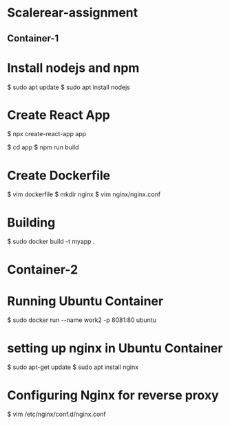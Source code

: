 # Scalerear-assignment
## Container-1

# Install nodejs and npm
$ sudo apt update
$ sudo apt install nodejs

# Create React App
$ npx create-react-app app

$ cd app
$ npm run build

# Create Dockerfile
$ vim dockerfile
$ mkdir nginx
$ vim nginx/nginx.conf

# Building 
$ sudo docker build -t myapp .

# Container-2

# Running Ubuntu Container
$ sudo docker run --name work2 -p 8081:80 ubuntu

# setting up nginx in Ubuntu Container
$ sudo apt-get update
$ sudo apt install nginx

# Configuring Nginx for reverse proxy
$ vim /etc/nginx/conf.d/nginx.conf
